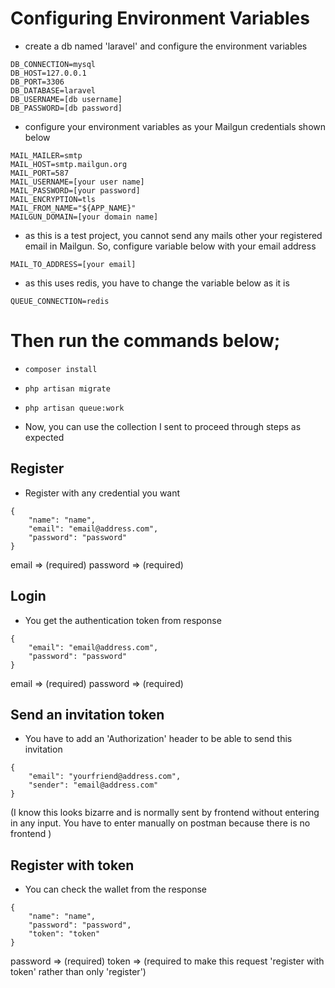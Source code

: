 
# Configuring Environment Variables
- create a db named 'laravel' and configure the environment variables

```
DB_CONNECTION=mysql
DB_HOST=127.0.0.1
DB_PORT=3306
DB_DATABASE=laravel
DB_USERNAME=[db username]
DB_PASSWORD=[db password]
```

- configure your environment variables as your Mailgun credentials shown below

```
MAIL_MAILER=smtp
MAIL_HOST=smtp.mailgun.org 
MAIL_PORT=587
MAIL_USERNAME=[your user name]
MAIL_PASSWORD=[your password]
MAIL_ENCRYPTION=tls
MAIL_FROM_NAME="${APP_NAME}"
MAILGUN_DOMAIN=[your domain name]
```

- as this is a test project, you cannot send any mails other your registered email in Mailgun. So, configure variable below with your email address

```
MAIL_TO_ADDRESS=[your email]
```

- as this uses redis, you have to change the variable below as it is 

```
QUEUE_CONNECTION=redis
```

# Then run the commands below;
- `composer install`
- `php artisan migrate`
- `php artisan queue:work`

- Now, you can use the collection I sent to proceed through steps as expected

## Register
- Register with any credential you want
```
{
    "name": "name",
    "email": "email@address.com",
    "password": "password" 
}
```

email => (required)
password => (required)

## Login 
- You get the authentication token from response

```
{
    "email": "email@address.com",
    "password": "password"
}
```

email => (required)
password => (required)

## Send an invitation token
- You have to add an 'Authorization' header to be able to send this invitation

```
{
    "email": "yourfriend@address.com",
    "sender": "email@address.com" 
}
```
(I know this looks bizarre and is normally sent by frontend without entering in any input. You have to enter manually on postman because there is no frontend )

## Register with token
- You can check the wallet from the response

```
{
    "name": "name",
    "password": "password",
    "token": "token" 
}
```

password => (required)
token => (required to make this request 'register with token' rather than only 'register')
